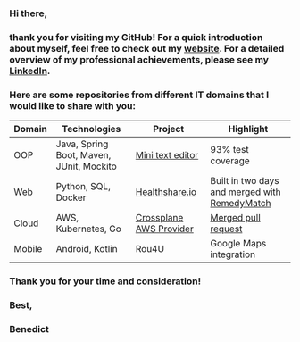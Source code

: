 ### Hi there,

### thank you for visiting my GitHub! For a quick introduction about myself, feel free to check out my [website](https://www.bjpw.me/). For a detailed overview of my professional achievements, please see my [LinkedIn](https://www.linkedin.com/in/wolffbe/).

### Here are some repositories from different IT domains that I would like to share with you:

| Domain   | Technologies | Project | Highlight |
|----------|--------------|---------|-----------|
| OOP      | Java, Spring Boot, Maven, JUnit, Mockito | [Mini text editor](https://github.com/wolffbe/minitexteditor) | 93% test coverage |
| Web      | Python, SQL, Docker | [Healthshare.io](https://github.com/wolffbe/healthshareio) | Built in two days and merged with [RemedyMatch](https://github.com/remedyMatch/) |
| Cloud    | AWS, Kubernetes, Go | [Crossplane AWS Provider](https://github.com/crossplane-contrib/provider-aws) | [Merged pull request](https://github.com/crossplane-contrib/provider-aws/pull/469) |
| Mobile   | Android, Kotlin | Rou4U | Google Maps integration |

### Thank you for your time and consideration!

### Best,  
### Benedict
